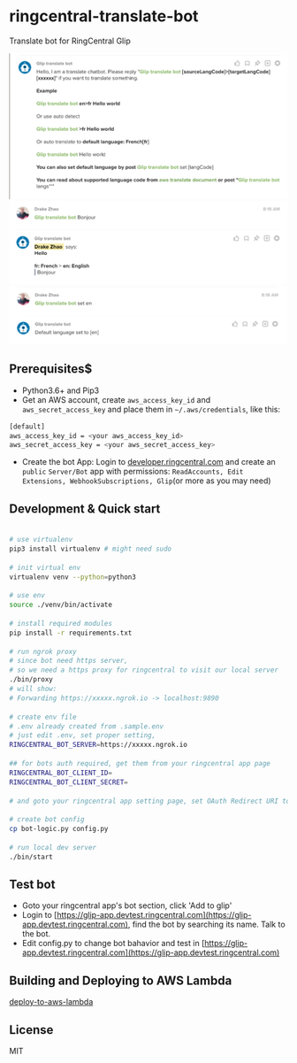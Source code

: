 
# ringcentral-translate-bot

Translate bot for RingCentral Glip

![ ](screenshots/ss.png)
![ ](screenshots/ss1.png)
![ ](screenshots/ss2.png)

## Prerequisites$

- Python3.6+ and Pip3
- Get an AWS account, create `aws_access_key_id` and `aws_secret_access_key` and place them in `~/.aws/credentials`, like this:

```bash
[default]
aws_access_key_id = <your aws_access_key_id>
aws_secret_access_key = <your aws_secret_access_key>
```

- Create the bot App: Login to [developer.ringcentral.com](https://developer.ringcentral.com) and create an `public` `Server/Bot` app with permissions: `ReadAccounts, Edit Extensions, WebhookSubscriptions, Glip`(or more as you may need)

## Development & Quick start

```bash

# use virtualenv
pip3 install virtualenv # might need sudo

# init virtual env
virtualenv venv --python=python3

# use env
source ./venv/bin/activate

# install required modules
pip install -r requirements.txt

# run ngrok proxy
# since bot need https server,
# so we need a https proxy for ringcentral to visit our local server
./bin/proxy
# will show:
# Forwarding https://xxxxx.ngrok.io -> localhost:9890

# create env file
# .env already created from .sample.env
# just edit .env, set proper setting,
RINGCENTRAL_BOT_SERVER=https://xxxxx.ngrok.io

## for bots auth required, get them from your ringcentral app page
RINGCENTRAL_BOT_CLIENT_ID=
RINGCENTRAL_BOT_CLIENT_SECRET=

# and goto your ringcentral app setting page, set OAuth Redirect URI to https://https://xxxxx.ngrok.io/bot-oauth

# create bot config
cp bot-logic.py config.py

# run local dev server
./bin/start
```

## Test bot

- Goto your ringcentral app's bot section, click 'Add to glip'
- Login to [https://glip-app.devtest.ringcentral.com](https://glip-app.devtest.ringcentral.com), find the bot by searching its name. Talk to the bot.
- Edit config.py to change bot bahavior and test in [https://glip-app.devtest.ringcentral.com](https://glip-app.devtest.ringcentral.com)

## Building and Deploying to AWS Lambda

[deploy-to-aws-lambda](https://github.com/zxdong262/ringcentral-chatbot-python/blob/master/docs/deploy-to-aws-lambda.md)

## License

MIT
